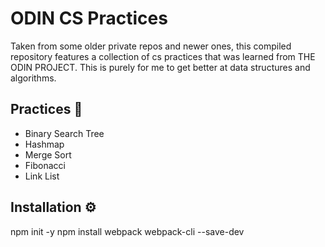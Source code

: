 # ODIN CS Practices
Taken from some older private repos and newer ones, this compiled repository features a collection of cs practices that was learned from THE ODIN PROJECT. This is purely for me to get better at data structures and algorithms.

## Practices 🔬
- Binary Search Tree
- Hashmap 
- Merge Sort
- Fibonacci
- Link List

## Installation ⚙️
npm init -y
npm install webpack webpack-cli --save-dev

